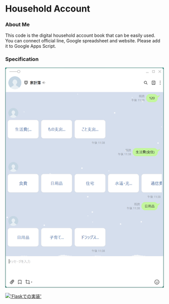 # Household Account

### About Me
This code is the digital household account book that can be easily used.
You can connect official line, Google spreadsheet and website.
Please add it to Google Apps Script.

### Specification
![LINE](images/line.png)

[!['Flaskでの実装'](mages/map.png)](https://www.youtube.com/watch?v=bNTV8DdcoJU)